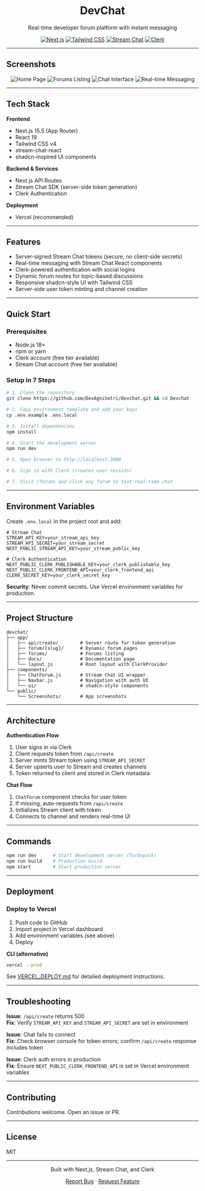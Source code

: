 <div align="center">

# DevChat

Real-time developer forum platform with instant messaging

[![Next.js](https://img.shields.io/badge/Next.js-15.5-black?logo=next.js)](https://nextjs.org/)
[![Tailwind CSS](https://img.shields.io/badge/Tailwind-4.0-06B6D4?logo=tailwindcss)](https://tailwindcss.com/)
[![Stream Chat](https://img.shields.io/badge/Stream-Chat-005FFF?logo=stream)](https://getstream.io/chat/)
[![Clerk](https://img.shields.io/badge/Clerk-Auth-6C47FF?logo=clerk)](https://clerk.com/)

</div>

---

## Screenshots

<div align="center">

<img src="./Screenshots/1.png" alt="Home Page"/>

<img src="./Screenshots/2.png" alt="Forums Listing"/>

<img src="./Screenshots/3.png" alt="Chat Interface"/>

<img src="./Screenshots/4.png" alt="Real-time Messaging"/>

</div>

---

## Tech Stack

**Frontend**

- Next.js 15.5 (App Router)
- React 19
- Tailwind CSS v4
- stream-chat-react
- shadcn-inspired UI components

**Backend & Services**

- Next.js API Routes
- Stream Chat SDK (server-side token generation)
- Clerk Authentication

**Deployment**

- Vercel (recommended)

---

## Features

- Server-signed Stream Chat tokens (secure, no client-side secrets)
- Real-time messaging with Stream Chat React components
- Clerk-powered authentication with social logins
- Dynamic forum routes for topic-based discussions
- Responsive shadcn-style UI with Tailwind CSS
- Server-side user token minting and channel creation

---

## Quick Start

### Prerequisites

- Node.js 18+
- npm or yarn
- Clerk account (free tier available)
- Stream Chat account (free tier available)

### Setup in 7 Steps

```bash
# 1. Clone the repository
git clone https://github.com/DevAgnihotri/Devchat.git && cd Devchat

# 2. Copy environment template and add your keys
cp .env.example .env.local

# 3. Install dependencies
npm install

# 4. Start the development server
npm run dev

# 5. Open browser to http://localhost:3000

# 6. Sign in with Clerk (creates user session)

# 7. Visit /forums and click any forum to test real-time chat
```

---

## Environment Variables

Create `.env.local` in the project root and add:

```env
# Stream Chat
STREAM_API_KEY=your_stream_api_key
STREAM_API_SECRET=your_stream_secret
NEXT_PUBLIC_STREAM_API_KEY=your_stream_public_key

# Clerk Authentication
NEXT_PUBLIC_CLERK_PUBLISHABLE_KEY=your_clerk_publishable_key
NEXT_PUBLIC_CLERK_FRONTEND_API=your_clerk_frontend_api
CLERK_SECRET_KEY=your_clerk_secret_key
```

**Security**: Never commit secrets. Use Vercel environment variables for production.

---

## Project Structure

```
devchat/
├── app/
│   ├── api/create/        # Server route for token generation
│   ├── forum/[slug]/      # Dynamic forum pages
│   ├── forums/            # Forums listing
│   ├── docs/              # Documentation page
│   └── layout.js          # Root layout with ClerkProvider
├── components/
│   ├── ChatForum.js       # Stream Chat UI wrapper
│   ├── Navbar.js          # Navigation with auth UI
│   └── ui/                # shadcn-style components
└── public/
    └── Screenshots/       # App screenshots
```

---

## Architecture

**Authentication Flow**

1. User signs in via Clerk
2. Client requests token from `/api/create`
3. Server mints Stream token using `STREAM_API_SECRET`
4. Server upserts user to Stream and creates channels
5. Token returned to client and stored in Clerk metadata

**Chat Flow**

1. `ChatForum` component checks for user token
2. If missing, auto-requests from `/api/create`
3. Initializes Stream client with token
4. Connects to channel and renders real-time UI

---

## Commands

```bash
npm run dev      # Start development server (Turbopack)
npm run build    # Production build
npm start        # Start production server
```

---

## Deployment

### Deploy to Vercel

1. Push code to GitHub
2. Import project in Vercel dashboard
3. Add environment variables (see above)
4. Deploy

**CLI (alternative)**

```bash
vercel --prod
```

See [VERCEL_DEPLOY.md](./VERCEL_DEPLOY.md) for detailed deployment instructions.

---

## Troubleshooting

**Issue**: `/api/create` returns 500  
**Fix**: Verify `STREAM_API_KEY` and `STREAM_API_SECRET` are set in environment

**Issue**: Chat fails to connect  
**Fix**: Check browser console for token errors; confirm `/api/create` response includes token

**Issue**: Clerk auth errors in production  
**Fix**: Ensure `NEXT_PUBLIC_CLERK_FRONTEND_API` is set in Vercel environment variables

---

## Contributing

Contributions welcome. Open an issue or PR.

---

## License

MIT

---

<div align="center">

Built with Next.js, Stream Chat, and Clerk

[Report Bug](https://github.com/DevAgnihotri/Devchat/issues) · [Request Feature](https://github.com/DevAgnihotri/Devchat/issues)

</div>
